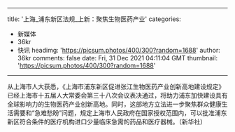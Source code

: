 
---
title: '上海_浦东新区法规_上新：聚焦生物医药产业'
categories: 
 - 新媒体
 - 36kr
 - 快讯
headimg: 'https://picsum.photos/400/300?random=1688'
author: 36kr
comments: false
date: Fri, 31 Dec 2021 04:11:04 GMT
thumbnail: 'https://picsum.photos/400/300?random=1688'
---

<div>   
从上海市人大获悉，《上海市浦东新区促进张江生物医药产业创新高地建设规定》已经上海市十五届人大常委会第三十八次会议表决通过，将助力浦东加快建设具有全球影响力的生物医药产业创新高地。同时，这部地方立法进一步聚焦群众健康生活需要和“急难愁盼”问题，规定上海市人民政府在国家授权范围内，可以批准浦东新区符合条件的医疗机构进口少量临床急需的药品和医疗器械。（新华社）  
</div>
            